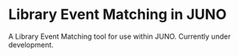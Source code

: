 # Library Event Matching in JUNO
A Library Event Matching tool for use within JUNO. Currently under development.
